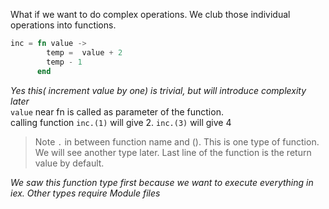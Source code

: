 What if we want to do complex operations. We club those individual operations into functions.
```elixir
inc = fn value ->
        temp =  value + 2
        temp - 1
      end
```
_Yes this( increment value by one) is trivial, but will introduce complexity later_  
`value` near fn is called as parameter of the function.  
calling function `inc.(1)` will give 2. 
`inc.(3)` will give 4
> Note `.` in between function name and (). This is one type of function. We will see another type later. Last line of the function is the return value by default.  

_We saw this function type first because we want to execute everything in iex. Other types require Module files_

